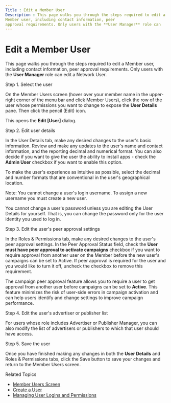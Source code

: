 ```yaml
---
Title : Edit a Member User
Description : This page walks you through the steps required to edit a
Member user, including contact information, peer
approval requirements. Only users with the **User Manager** role can
---
```



# Edit a Member User



This page walks you through the steps required to edit a
Member user, including contact information, peer
approval requirements. Only users with the **User Manager** role can
edit a Network User.

Step 1. Select the user

On the Member Users screen (hover
over your member name in the upper-right corner of the menu bar and
click Member Users), click the row of
the user whose permissions you want to change to expose the **User
Details** pane. Then click the pencil (Edit) icon.

This opens the **Edit \[User\]** dialog.

Step 2. Edit user details

In the User Details tab, make any
desired changes to the user's basic information. Review and make any
updates to the user's name and contact information, and the reporting
decimal and numerical format. You can also decide if you want to give
the user the ability to install apps - check the **Admin User** checkbox
if you want to enable this option.

To make the user's experience as intuitive as possible, select the
decimal and number formats that are conventional in the user's
geographical location.



Note: You cannot change a user's login
username. To assign a new username you must create a new user.

You cannot change a user's password unless you are editing the User
Details for yourself. That is, you can change the password only for the
user identity you used to log in.



Step 3. Edit the user's peer approval settings

In the Roles & Permissions tab, make
any desired changes to the user's peer approval settings. In the
Peer Approval Status field, check the
**User must have peer approval to activate campaigns** checkbox if you
want to require approval from another user on the
Member before the new user's campaigns can be
set to Active. If peer approval is required for the user and you would
like to turn it off, uncheck the checkbox to remove this requirement.

The campaign peer approval feature allows you to require a user to get
approval from another user before campaigns can be set to **Active**.
This feature minimizes the risk of user-side errors in campaign
activation and can help users identify and change settings to improve
campaign performance.

Step 4. Edit the user's advertiser or publisher list

For users whose role includes Advertiser or Publisher Manager, you can
also modify the list of advertisers or publishers to which that user
should have access.

Step 5. Save the user

Once you have finished making any changes in both the **User Details**
and Roles & Permissions tabs, click
the Save button to save your changes
and return to the
Member Users
screen.

Related Topics

- <a href="network-users-screen.html" class="xref">Member Users Screen</a>
- <a href="create-a-user.html" class="xref">Create a User</a>
- <a href="managing-user-logins-and-permissions.html"
  class="xref">Managing User Logins and Permissions</a>





